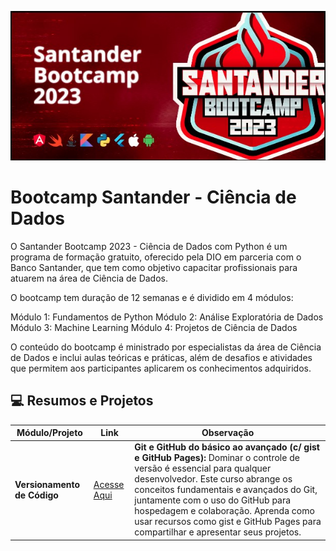 ![Santander](/bootcamp_santander/evidencias/santander.jpg)

# Bootcamp Santander - Ciência de Dados

O Santander Bootcamp 2023 - Ciência de Dados com Python é um programa de formação gratuito, oferecido pela DIO em parceria com o Banco Santander, que tem como objetivo capacitar profissionais para atuarem na área de Ciência de Dados.

O bootcamp tem duração de 12 semanas e é dividido em 4 módulos:

Módulo 1: Fundamentos de Python
Módulo 2: Análise Exploratória de Dados
Módulo 3: Machine Learning
Módulo 4: Projetos de Ciência de Dados

O conteúdo do bootcamp é ministrado por especialistas da área de Ciência de Dados e inclui aulas teóricas e práticas, além de desafios e atividades que permitem aos participantes aplicarem os conhecimentos adquiridos.


## 💻 Resumos e Projetos

| Módulo/Projeto                             | Link          | Observação                                                                                        |
|--------------------------------------------|---------------|---------------------------------------------------------------------------------------------------|
| **Versionamento de Código**                 | [Acesse Aqui](/bootcamp_santander/git/README.md) | **Git e GitHub do básico ao avançado (c/ gist e GitHub Pages):** Dominar o controle de versão é essencial para qualquer desenvolvedor. Este curso abrange os conceitos fundamentais e avançados do Git, juntamente com o uso do GitHub para hospedagem e colaboração. Aprenda como usar recursos como gist e GitHub Pages para compartilhar e apresentar seus projetos.  |
